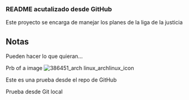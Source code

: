 ### README acutalizado desde GitHub

Este proyecto se encarga de manejar los planes de la liga de la justicia


## Notas
Pueden hacer lo que quieran...

Prb of a image ![386451_arch linux_archlinux_icon](https://user-images.githubusercontent.com/121696425/210123338-1f53db5c-3aa3-4689-b96b-fa6a38d7d103.svg)


Este es una prueba desde el repo de GitHub


Prueba desde Git local
